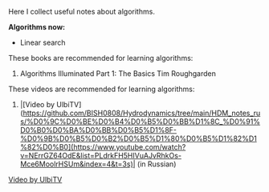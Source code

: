 Here I collect useful notes about algorithms.

**Algorithms now:**
* Linear search
 
 
 
These books are recommended for learning algorithms:
1) Algorithms Illuminated Part 1: The Basics Tim Roughgarden

These videos are recommended for learning algorithms:

1) |[Video by UlbiTV](https://github.com/BISH0808/Hydrodynamics/tree/main/HDM_notes_rus/%D0%9C%D0%BE%D0%B4%D0%B5%D0%BB%D1%8C_%D0%91%D0%B0%D0%BA%D0%BB%D0%B5%D1%8F-%D0%9B%D0%B5%D0%B2%D0%B5%D1%80%D0%B5%D1%82%D1%82%D0%B0](https://www.youtube.com/watch?v=NErrGZ64OdE&list=PLdrkFH5HIVuAJvRhkOs-Mce6MoolrHSUm&index=4&t=3s)| (in Russian)

[Video by UlbiTV](https://github.com/BISH0808/Hydrodynamics/tree/main/HDM_notes_rus/%D0%9C%D0%BE%D0%B4%D0%B5%D0%BB%D1%8C_%D0%91%D0%B0%D0%BA%D0%BB%D0%B5%D1%8F-%D0%9B%D0%B5%D0%B2%D0%B5%D1%80%D0%B5%D1%82%D1%82%D0%B0)
